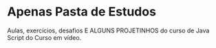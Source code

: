 # Apenas Pasta de Estudos
 Aulas, exercícios, desafios E ALGUNS PROJETINHOS do curso de Java Script do Curso em vídeo.
